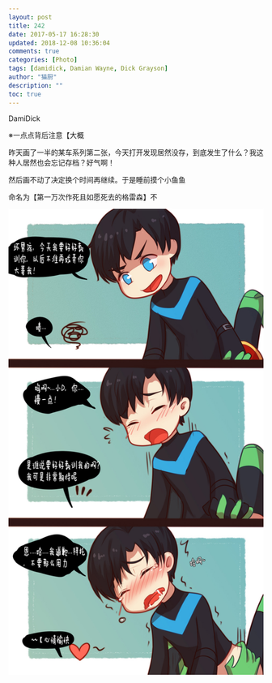 ```yaml
---
layout: post
title: 242
date: 2017-05-17 16:28:30
updated: 2018-12-08 10:36:04
comments: true
categories: [Photo]
tags: [damidick, Damian Wayne, Dick Grayson]
author: "猫厨"
description: ""
toc: true
---
```


<p>DamiDick</p> 
<p>※一点点背后注意【大概</p> 
<p>昨天画了一半的某车系列第二张，今天打开发现居然没存，到底发生了什么？我这种人居然也会忘记存档？好气啊！</p> 
<p>然后画不动了决定换个时间再继续。于是睡前摸个小鱼鱼</p> 
<p>命名为【第一万次作死且如愿死去的格雷森】不</p>

![](https://raw.githubusercontent.com/alicewish/meowchain247/master/img_cVZNdzJtQk9JV2R5R3p5d0VyL3JMK3Q4NmNsTkdiWDBqdEVpMVZFT0crZDNnc3hsRnVTN2NRPT0.jpg)